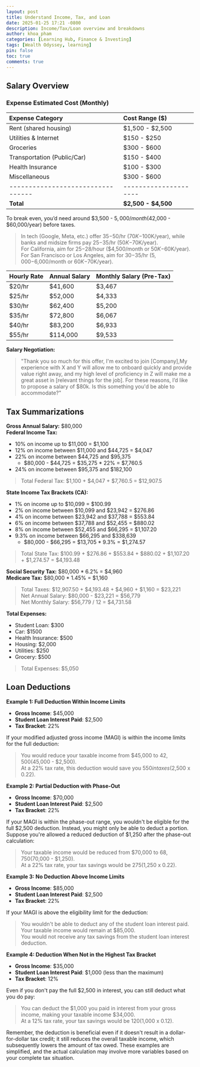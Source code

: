 ```yaml
---
layout: post
title: Understand Income, Tax, and Loan
date: 2025-01-25 17:21 -0800
description: Income/Tax/Loan overview and breakdowns
author: khoa_pham
categories: [Learning Hub, Finance & Investing]
tags: [Wealth Odyssey, learning]
pin: false
toc: true
comments: true
---
```


## Salary Overview
### Expense	Estimated Cost (Monthly)

| **Expense Category**            | **Cost Range ($)**  |
|:--------------------------------|:--------------------|
| Rent (shared housing)           | $1,500 - $2,500     |
| Utilities & Internet            | $150 - $250         |
| Groceries                       | $300 - $600         |
| Transportation (Public/Car)     | $150 - $400         |
| Health Insurance                | $100 - $300         |
| Miscellaneous                   | $300 - $600         |
|---------------------------------|---------------------|
| **Total**                       | **$2,500 - $4,500** |

To break even, you’d need around $3,500 - $5,000/month ($42,000 - $60,000/year) before taxes.
> In tech (Google, Meta, etc.) offer $35-$50/hr ($70K-$100K/year), while banks and midsize firms pay $25-$35/hr ($50K-$70K/year).   
> For California, aim for $25-$28/hour ($4,500/month or $50K-$60K/year).   
> For San Francisco or Los Angeles, aim for $30-$35/hr ($5,000-$6,000/month or $60K-$70K/year).   

| Hourly Rate | Annual Salary | Monthly Salary (Pre-Tax) |
|:------------|:--------------|:-------------------------|
| $20/hr      | $41,600       | $3,467                   |
| $25/hr      | $52,000       | $4,333                   |
| $30/hr      | $62,400       | $5,200                   |
| $35/hr      | $72,800       | $6,067                   |
| $40/hr      | $83,200       | $6,933                   |
| $55/hr      | $114,000      | $9,533                   |

**Salary Negotiation:**
> "Thank you so much for this offer, I'm excited to join [Company],My experience with X and Y will allow me to onboard quickly and provide value right away, and my high level of proficiency in Z will make me a great asset in [relevant things for the job]. For these reasons, I’d like to propose a salary of $80k. Is this something you'd be able to accommodate?"


## Tax Summarizations
**Gross Annual Salary:** $80,000  
**Federal Income Tax:**  
* 10% on income up to $11,000 = $1,100
* 12% on income between $11,000 and $44,725 = $4,047
* 22% on income between $44,725 and $95,375
    * $80,000 - $44,725 = $35,275 * 22% = $7,760.5
* 24% on income between $95,375 and $182,100

> Total Federal Tax: $1,100 + $4,047 + $7,760.5 = $12,907.5

**State Income Tax Brackets (CA):**   
* 1% on income up to $10,099 = $100.99
* 2% on income between $10,099 and $23,942 = $276.86
* 4% on income between $23,942 and $37,788 = $553.84
* 6% on income between $37,788 and $52,455 = $880.02
* 8% on income between $52,455 and $66,295 = $1,107.20
* 9.3% on income between $66,295 and $338,639
    * $80,000 - $66,295 = $13,705 * 9.3% = $1,274.57

> Total State Tax: $100.99 + $276.86 + $553.84 + $880.02 + $1,107.20 + $1,274.57 = $4,193.48

**Social Security Tax:** $80,000 * 6.2% = $4,960  
**Medicare Tax:** $80,000 * 1.45% = $1,160

> Total Taxes: $12,907.50 + $4,193.48 + $4,960 + $1,160 = $23,221    
> Net Annual Salary: $80,000 - $23,221 = $56,779    
> Net Monthly Salary: $56,779 / 12 = $4,731.58   

**Total Expenses:**   
* Student Loan: $300
* Car: $1500
* Health Insurance: $500
* Housing: $2,000
* Utilities: $250
* Grocery: $500

> Total Expenses: $5,050


## Loan Deductions
**Example 1: Full Deduction Within Income Limits**
- **Gross Income**: $45,000
- **Student Loan Interest Paid**: $2,500
- **Tax Bracket**: 22%

If your modified adjusted gross income (MAGI) is within the income limits for the full deduction:
> You would reduce your taxable income from $45,000 to $42,500 ($45,000 - $2,500).  
> At a 22% tax rate, this deduction would save you $550 in taxes ($2,500 x 0.22).   

**Example 2: Partial Deduction with Phase-Out**
- **Gross Income**: $70,000
- **Student Loan Interest Paid**: $2,500
- **Tax Bracket**: 22%

If your MAGI is within the phase-out range, you wouldn't be eligible for the full $2,500 deduction. Instead, you might only be able to deduct a portion. Suppose you're allowed a reduced deduction of $1,250 after the phase-out calculation:
> Your taxable income would be reduced from $70,000 to $68,750 ($70,000 - $1,250).   
> At a 22% tax rate, your tax savings would be $275 ($1,250 x 0.22).   

**Example 3: No Deduction Above Income Limits**
- **Gross Income**: $85,000
- **Student Loan Interest Paid**: $2,500
- **Tax Bracket**: 22%

If your MAGI is above the eligibility limit for the deduction:
> You wouldn't be able to deduct any of the student loan interest paid.    
> Your taxable income would remain at $85,000.   
> You would not receive any tax savings from the student loan interest deduction.   

**Example 4: Deduction When Not in the Highest Tax Bracket**
- **Gross Income**: $35,000
- **Student Loan Interest Paid**: $1,000 (less than the maximum)
- **Tax Bracket**: 12%

Even if you don't pay the full $2,500 in interest, you can still deduct what you do pay:
> You can deduct the $1,000 you paid in interest from your gross income, making your taxable income $34,000.    
> At a 12% tax rate, your tax savings would be $120 ($1,000 x 0.12).   

Remember, the deduction is beneficial even if it doesn't result in a dollar-for-dollar tax credit; it still reduces the overall taxable income, which subsequently lowers the amount of tax owed. These examples are simplified, and the actual calculation may involve more variables based on your complete tax situation.